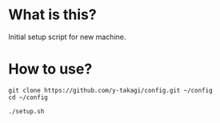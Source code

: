 # What is this?
Initial setup script for new machine.

# How to use?

``` shellsession
git clone https://github.com/y-takagi/config.git ~/config
cd ~/config

./setup.sh
```
